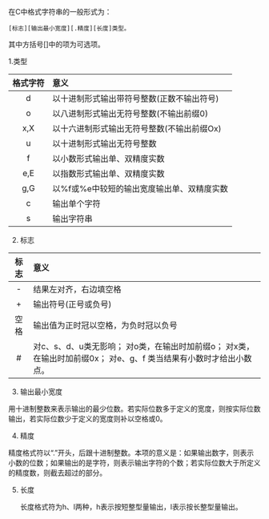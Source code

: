 在C中格式字符串的一般形式为：

    [标志][输出最小宽度][.精度][长度]类型。
其中方括号[]中的项为可选项。



1.类型

| 格式字符 | 意义                      |
| :--: | :---------------------- |
|  d   | 以十进制形式输出带符号整数(正数不输出符号)  |
|  o   | 以八进制形式输出无符号整数(不输出前缀0)   |
| x,X  | 以十六进制形式输出无符号整数(不输出前缀Ox) |
|  u   | 以十进制形式输出无符号整数           |
|  f   | 以小数形式输出单、双精度实数          |
| e,E  | 以指数形式输出单、双精度实数          |
| g,G  | 以%f或%e中较短的输出宽度输出单、双精度实数 |
|  c   | 输出单个字符                  |
|  s   | 输出字符串                   |



2. 标志

| 标 志  | 意义                                       |
| :--: | :--------------------------------------- |
|  -   | 结果左对齐，右边填空格                              |
|  +   | 输出符号(正号或负号)                              |
|  空格  | 输出值为正时冠以空格，为负时冠以负号                       |
|  #   | 对c、s、d、u类无影响； 对o类，在输出时加前缀o； 对x类，在输出时加前缀0x； 对e、g、f 类当结果有小数时才给出小数点。 |



3. 输出最小宽度

​    用十进制整数来表示输出的最少位数。若实际位数多于定义的宽度，则按实际位数输出，若实际位数少于定义的宽度则补以空格或0。



4. 精度

​    精度格式符以“.”开头，后跟十进制整数。本项的意义是：如果输出数字，则表示小数的位数；如果输出的是字符，则表示输出字符的个数；若实际位数大于所定义的精度数，则截去超过的部分。



5. 长度

   长度格式符为h、l两种，h表示按短整型量输出，l表示按长整型量输出。